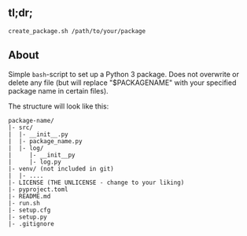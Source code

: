 ## tl;dr;

`create_package.sh /path/to/your/package`

## About

Simple `bash`-script to set up a Python 3 package. Does not overwrite or delete any file (but will replace "$PACKAGENAME" with your specified package name in certain files).

The structure will look like this:

```
package-name/
|- src/
|  |- __init__.py
|  |- package_name.py
|  |- log/
|     |- __init__py
|     |- log.py
|- venv/ (not included in git)
|  |- ....
|- LICENSE (THE UNLICENSE - change to your liking)
|- pyproject.toml
|- README.md
|- run.sh
|- setup.cfg
|- setup.py
|- .gitignore
```
